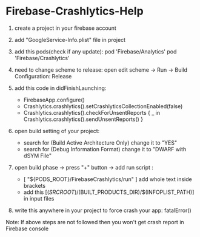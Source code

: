 # Firebase-Crashlytics-Help

1. create a project in your firebase account
2. add "GoogleService-Info.plist" file in project
3. add this pods(check if any update): 
	   pod 'Firebase/Analytics'
 	   pod 'Firebase/Crashlytics'
4. need to change scheme to release:
	 open edit scheme -> Run -> Build Configuration: Release

5. add this code in didFinishLaunching:
    - FirebaseApp.configure()
    - Crashlytics.crashlytics().setCrashlyticsCollectionEnabled(false)
    - Crashlytics.crashlytics().checkForUnsentReports { _ in
        Crashlytics.crashlytics().sendUnsentReports()
    	}

6. open build setting of your project:
	  - search for (Build Active Architecture Only) change it to "YES"
	  - search for (Debug Information Format) change it to "DWARF with dSYM File"

7. open build phase -> press "+" button -> add run script : 
   - [ "${PODS_ROOT}/FirebaseCrashlytics/run" ] add whole text inside brackets 
   - add this [$(SRCROOT)/$(BUILT_PRODUCTS_DIR)/$(INFOPLIST_PATH)] in input files


8. write this anywhere in your project to force crash your app: fatalError()



Note: If above steps are not followed then you won't get crash report in Firebase console
